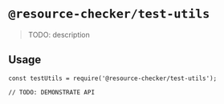 # `@resource-checker/test-utils`

> TODO: description

## Usage

```
const testUtils = require('@resource-checker/test-utils');

// TODO: DEMONSTRATE API
```
